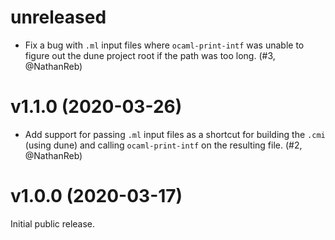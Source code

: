 # unreleased

- Fix a bug with `.ml` input files where `ocaml-print-intf` was unable to figure out
  the dune project root if the path was too long. (#3, @NathanReb)

# v1.1.0 (2020-03-26)

- Add support for passing `.ml` input files as a shortcut for building the `.cmi`
  (using dune) and calling `ocaml-print-intf` on the resulting file. (#2, @NathanReb)

# v1.0.0 (2020-03-17)

Initial public release.
